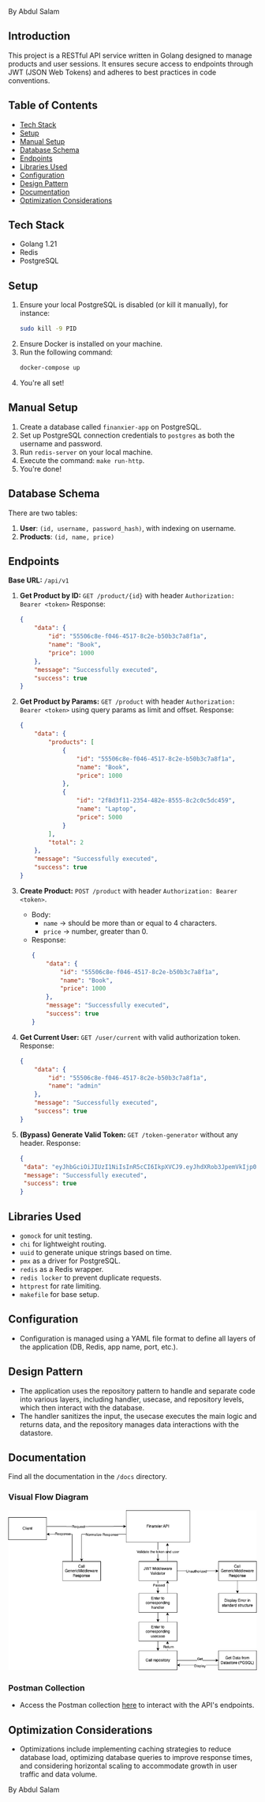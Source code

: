 By Abdul Salam

## Introduction

This project is a RESTful API service written in Golang designed to manage products and user sessions. It ensures secure access to endpoints through JWT (JSON Web Tokens) and adheres to best practices in code conventions.

## Table of Contents

- [Tech Stack](#tech-stack)
- [Setup](#setup)
- [Manual Setup](#manual-setup)
- [Database Schema](#database-schema)
- [Endpoints](#endpoints)
- [Libraries Used](#libraries-used)
- [Configuration](#configuration)
- [Design Pattern](#design-pattern)
- [Documentation](#documentation)
- [Optimization Considerations](#optimization-considerations)

## Tech Stack

- Golang 1.21
- Redis
- PostgreSQL

## Setup

1. Ensure your local PostgreSQL is disabled (or kill it manually), for instance:
   ```bash
   sudo kill -9 PID
   ```
2. Ensure Docker is installed on your machine.
3. Run the following command:
   ```bash
   docker-compose up
   ```
4. You're all set!

## Manual Setup

1. Create a database called `finanxier-app` on PostgreSQL.
2. Set up PostgreSQL connection credentials to `postgres` as both the username and password.
3. Run `redis-server` on your local machine.
4. Execute the command: `make run-http`.
5. You're done!

## Database Schema

There are two tables:

1. **User**: `(id, username, password_hash)`, with indexing on username.
2. **Products**: `(id, name, price)`

## Endpoints

**Base URL:** `/api/v1`

1. **Get Product by ID:** `GET /product/{id}` with header `Authorization: Bearer <token>`
   Response:
     ```json
     {
         "data": {
             "id": "55506c8e-f046-4517-8c2e-b50b3c7a8f1a",
             "name": "Book",
             "price": 1000
         },
         "message": "Successfully executed",
         "success": true
     }
     ```

2. **Get Product by Params:** `GET /product` with header `Authorization: Bearer <token>` using query params as limit and offset.
   Response:
     ```json
     {
         "data": {
             "products": [
                 {
                     "id": "55506c8e-f046-4517-8c2e-b50b3c7a8f1a",
                     "name": "Book",
                     "price": 1000
                 },
                 {
                     "id": "2f8d3f11-2354-482e-8555-8c2c0c5dc459",
                     "name": "Laptop",
                     "price": 5000
                 }
             ],
             "total": 2
         },
         "message": "Successfully executed",
         "success": true
     }
     ```

3. **Create Product:** `POST /product` with header `Authorization: Bearer <token>`.
   - Body:
     - `name` -> should be more than or equal to 4 characters.
     - `price` -> number, greater than 0.
   - Response:
     ```json
     {
         "data": {
             "id": "55506c8e-f046-4517-8c2e-b50b3c7a8f1a",
             "name": "Book",
             "price": 1000
         },
         "message": "Successfully executed",
         "success": true
     }
     ```

4. **Get Current User:** `GET /user/current` with valid authorization token.
   Response:
     ```json
     {
         "data": {
             "id": "55506c8e-f046-4517-8c2e-b50b3c7a8f1a",
             "name": "admin"
         },
         "message": "Successfully executed",
         "success": true
     }
     ```

5. **(Bypass) Generate Valid Token:** `GET /token-generator` without any header.
   Response:
   ```json
   {
    "data": "eyJhbGciOiJIUzI1NiIsInR5cCI6IkpXVCJ9.eyJhdXRob3JpemVkIjp0cnVlLCJleHAiOjE3MTI2NTcxMTcsInVzZXIiOiJhZG1pbiJ9.l0E9WPd_IMXqE2yKoA9IhHc29aZObGDUjVrkxzSXI1g",
    "message": "Successfully executed",
    "success": true
   }
   ```

## Libraries Used

- `gomock` for unit testing.
- `chi` for lightweight routing.
- `uuid` to generate unique strings based on time.
- `pmx` as a driver for PostgreSQL.
- `redis` as a Redis wrapper.
- `redis locker` to prevent duplicate requests.
- `httprest` for rate limiting.
- `makefile` for base setup.

## Configuration

- Configuration is managed using a YAML file format to define all layers of the application (DB, Redis, app name, port, etc.).

## Design Pattern

- The application uses the repository pattern to handle and separate code into various layers, including handler, usecase, and repository levels, which then interact with the database.
- The handler sanitizes the input, the usecase executes the main logic and returns data, and the repository manages data interactions with the datastore.

## Documentation

Find all the documentation in the `/docs` directory. 

### Visual Flow Diagram

![Visual Flow Diagram](/docs/flow-pattern.drawio.png)

### Postman Collection

- Access the Postman collection [here](https://api.postman.com/collections/31649827-a3a60c63-311d-4a65-81cd-48d6a9234648?access_key=PMAT-01HTYHX06JXS0NMXFCR3KTNY28) to interact with the API's endpoints.


## Optimization Considerations

- Optimizations include implementing caching strategies to reduce database load, optimizing database queries to improve response times, and considering horizontal scaling to accommodate growth in user traffic and data volume.

By Abdul Salam